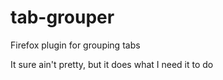 # tab-grouper
Firefox plugin for grouping tabs

It sure ain't pretty, but it does what I need it to do